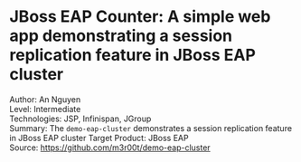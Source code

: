 JBoss EAP Counter: A simple web app demonstrating a session replication feature in JBoss EAP cluster
========================
Author: An Nguyen  
Level: Intermediate  
Technologies: JSP, Infinispan, JGroup  
Summary: The `demo-eap-cluster` demonstrates a session replication feature in JBoss EAP cluster
Target Product: JBoss EAP  
Source: <https://github.com/m3r00t/demo-eap-cluster>  
